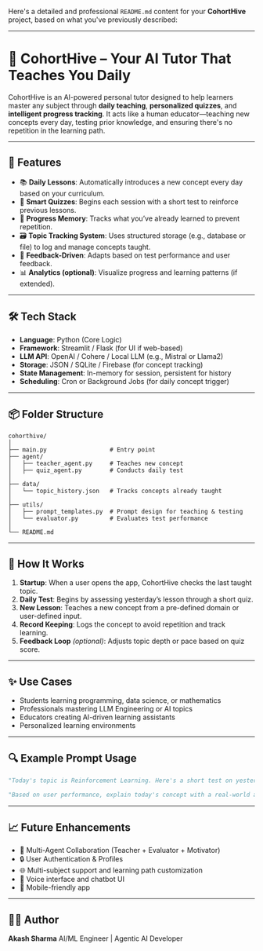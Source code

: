 Here's a detailed and professional `README.md` content for your **CohortHive** project, based on what you've previously described:

---

# 🧠 CohortHive – Your AI Tutor That Teaches You Daily

CohortHive is an AI-powered personal tutor designed to help learners master any subject through **daily teaching**, **personalized quizzes**, and **intelligent progress tracking**. It acts like a human educator—teaching new concepts every day, testing prior knowledge, and ensuring there's no repetition in the learning path.

---

## 🚀 Features

* 📚 **Daily Lessons**: Automatically introduces a new concept every day based on your curriculum.
* 🧪 **Smart Quizzes**: Begins each session with a short test to reinforce previous lessons.
* 🧠 **Progress Memory**: Tracks what you’ve already learned to prevent repetition.
* 🗃️ **Topic Tracking System**: Uses structured storage (e.g., database or file) to log and manage concepts taught.
* 🔄 **Feedback-Driven**: Adapts based on test performance and user feedback.
* 📊 **Analytics (optional)**: Visualize progress and learning patterns (if extended).

---

## 🛠️ Tech Stack

* **Language**: Python (Core Logic)
* **Framework**: Streamlit / Flask (for UI if web-based)
* **LLM API**: OpenAI / Cohere / Local LLM (e.g., Mistral or Llama2)
* **Storage**: JSON / SQLite / Firebase (for concept tracking)
* **State Management**: In-memory for session, persistent for history
* **Scheduling**: Cron or Background Jobs (for daily concept trigger)

---

## 📦 Folder Structure

```plaintext
cohorthive/
│
├── main.py                  # Entry point
├── agent/
│   ├── teacher_agent.py     # Teaches new concept
│   ├── quiz_agent.py        # Conducts daily test
│
├── data/
│   └── topic_history.json   # Tracks concepts already taught
│
├── utils/
│   ├── prompt_templates.py  # Prompt design for teaching & testing
│   └── evaluator.py         # Evaluates test performance
│
└── README.md
```

---

## 🧠 How It Works

1. **Startup**: When a user opens the app, CohortHive checks the last taught topic.
2. **Daily Test**: Begins by assessing yesterday’s lesson through a short quiz.
3. **New Lesson**: Teaches a new concept from a pre-defined domain or user-defined input.
4. **Record Keeping**: Logs the concept to avoid repetition and track learning.
5. **Feedback Loop** *(optional)*: Adjusts topic depth or pace based on quiz score.

---

## ✨ Use Cases

* Students learning programming, data science, or mathematics
* Professionals mastering LLM Engineering or AI topics
* Educators creating AI-driven learning assistants
* Personalized learning environments

---

## 🔍 Example Prompt Usage

```python
"Today's topic is Reinforcement Learning. Here's a short test on yesterday’s lesson: Transformers."
```

```python
"Based on user performance, explain today's concept with a real-world analogy and code snippet."
```

---

## 📈 Future Enhancements

* 🧠 Multi-Agent Collaboration (Teacher + Evaluator + Motivator)
* 🔒 User Authentication & Profiles
* 🌐 Multi-subject support and learning path customization
* 💬 Voice interface and chatbot UI
* 📱 Mobile-friendly app

---

## 🧑‍💻 Author

**Akash Sharma**
AI/ML Engineer | Agentic AI Developer